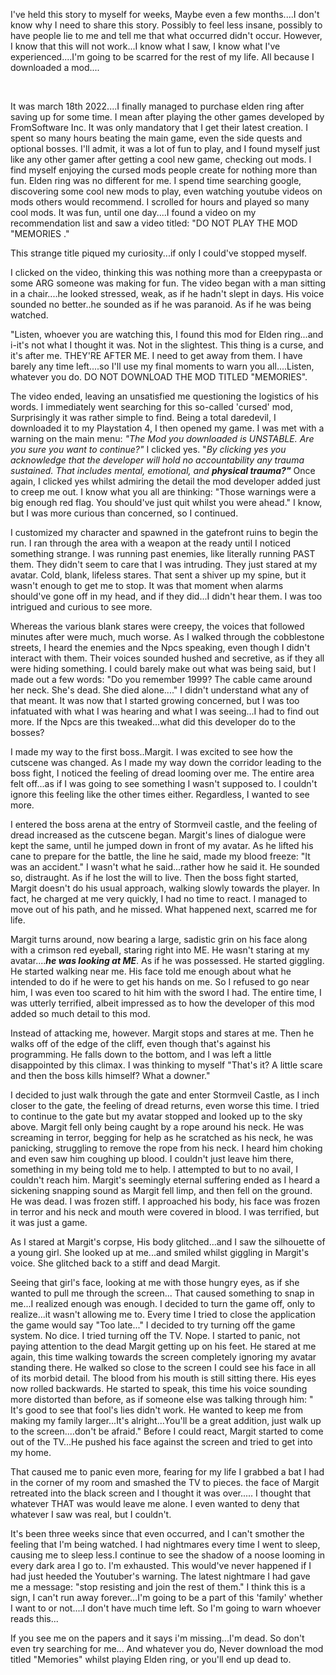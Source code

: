 I've held this story to myself for weeks, Maybe even a few months....I don't know why I need to share this story. Possibly to feel less insane, possibly to have people lie to me and tell me that what occurred didn't occur. However, I know that this will not work...I know what I saw, I know what I've experienced....I'm going to be scarred for the rest of my life. All because I downloaded a mod....

&#x200B;

It was march 18th 2022....I finally managed to purchase elden ring after saving up for some time. I mean after playing the other games developed by FromSoftware Inc. It was only mandatory that I get their latest creation. I spent so many hours beating the main game, even the side quests and optional bosses. I'll admit, it was a lot of fun to play, and I found myself just like any other gamer after getting a cool new game, checking out mods. I find myself enjoying the cursed mods people create for nothing more than fun. Elden ring was no different for me. I spend time searching google, discovering some cool new mods to play, even watching youtube videos on mods others would recommend. I scrolled for hours and played so many cool mods. It was fun, until one day....I found a video on my recommendation list and saw a video titled: "DO NOT PLAY THE MOD "MEMORIES ."

This strange title piqued my curiosity...if only I could've stopped myself.

I clicked on the video, thinking this was nothing more than a creepypasta or some ARG someone was making for fun. The video began with a man sitting in a chair....he looked stressed, weak, as if he hadn't slept in days. His voice sounded no better..he sounded as if he was paranoid. As if he was being watched.

"Listen, whoever you are watching this, I found this mod for Elden ring...and i-it's not what I thought it was. Not in the slightest. This thing is a curse, and it's after me.  THEY'RE AFTER ME. I need to get away from them. I have barely any time left....so I'll use my final moments to warn you all....Listen, whatever you do. DO NOT DOWNLOAD THE MOD TITLED "MEMORIES".

The video ended, leaving an unsatisfied me questioning the logistics of his words. I immediately went searching for this so-called 'cursed' mod, Surprisingly it was rather simple to find. Being a total daredevil, I downloaded it to my Playstation 4, I then opened my game. I was met with a warning on the main menu: *"The Mod you downloaded is UNSTABLE. Are you sure you want to continue?"* I clicked yes. "*By clicking yes you acknowledge that the developer will hold no accountability any trauma sustained. That includes mental, emotional, and* ***physical trauma?"*** Once again, I clicked yes whilst admiring the detail the mod developer added just to creep me out. I know what you all are thinking: "Those warnings were a big enough red flag. You should've just quit whilst you were ahead." I know, but I was more curious than concerned, so I continued.

I customized my character and spawned in the gatefront ruins to begin the run. I ran through the area with a weapon at the ready until I noticed something strange. I was running past enemies, like literally running PAST them. They didn't seem to care that I was intruding. They just stared at my avatar. Cold, blank, lifeless stares. That sent a shiver up my spine, but it wasn't enough to get me to stop. It was that moment when alarms should've gone off in my head, and if they did...I didn't hear them. I was too intrigued and curious to see more.

Whereas the various blank stares were creepy, the voices that followed minutes after were much, much worse. As I walked through the cobblestone streets, I heard the enemies and the Npcs speaking, even though I didn't interact with them. Their voices sounded hushed and secretive, as if they all were hiding something. I could barely make out what was being said, but I made out a few words: "Do you remember 1999? The cable came around her neck. She's dead. She died alone...." I didn't understand what any of that meant. It was now that I started growing concerned, but I was too infatuated with what I was hearing and what I was seeing...I had to find out more. If the Npcs are this tweaked...what did this developer do to the bosses?

I made my way to the first boss..Margit. I was excited to see how the cutscene was changed. As I made my way down the corridor leading to the boss fight, I noticed the feeling of dread looming over me. The entire area felt off...as if I was going to see something I wasn't supposed to. I couldn't ignore this feeling like the other times either. Regardless, I wanted to see more.

I entered the boss arena at the entry of Stormveil castle, and the feeling of dread increased as the cutscene began. Margit's lines of dialogue were kept the same, until he jumped down in front of my avatar. As he lifted his cane to prepare for the battle, the line he said, made my blood freeze: "It was an accident." I wasn't what he said...rather how he said it. He sounded so, distraught. As if he lost the will to live. Then the boss fight started, Margit doesn't do his usual approach, walking slowly towards the player. In fact, he charged at me very quickly, I had no time to react. I managed to move out of his path, and he missed. What happened next, scarred me for life.

Margit turns around, now bearing a large, sadistic grin on his face along with a crimson red eyeball, staring right into ME. He wasn't staring at my avatar....***he was looking at ME***. As if he was possessed. He started giggling. He started walking near me. His face told me enough about what he intended to do if he were to get his hands on me. So I refused to go near him, I was even too scared to hit him with the sword I had. The entire time, I was utterly terrified, albeit impressed as to how the developer of this mod added so much detail to this mod.

Instead of attacking me, however. Margit stops and stares at me. Then he walks off of the edge of the cliff, even though that's against his programming. He falls down to the bottom, and I was left a little disappointed by this climax. I was thinking to myself "That's it? A little scare and then the boss kills himself? What a downer."

I decided to just walk through the gate and enter Stormveil Castle, as I inch closer to the gate, the feeling of dread returns, even worse this time. I tried to continue to the gate but my avatar stopped and looked up to the sky above. Margit fell only being caught by a rope around his neck. He was screaming in terror, begging for help as he scratched as his neck, he was panicking, struggling to remove the rope from his neck. I heard him choking and even saw him coughing up blood. I couldn't just leave him there, something in my being told me to help.  I attempted to but to no avail, I couldn't reach him. Margit's seemingly eternal suffering ended as I heard a sickening snapping sound as Margit fell limp, and then fell on the ground. He was dead. I was frozen stiff. I approached his body, his face was frozen in terror and his neck and mouth were covered in blood. I was terrified, but it was just a game.

As I stared at Margit's corpse, His body glitched...and I saw the silhouette of a young girl. She looked up at me...and smiled whilst giggling in Margit's voice. She glitched back to a stiff and dead Margit.

Seeing that girl's face, looking at me with those hungry eyes, as if she wanted to pull me through the screen... That caused something to snap in me...I realized enough was enough. I decided to turn the game off, only to realize...it wasn't allowing me to. Every time I tried to close the application the game would say "Too late..." I decided to try turning off the game system. No dice. I tried turning off the TV. Nope. I started to panic, not paying attention to the dead Margit getting up on his feet. He stared at me again, this time walking towards the screen completely ignoring my avatar standing there. He walked so close to the screen I could see his face in all of its morbid detail. The blood from his mouth is still sitting there. His eyes now rolled backwards. He started to speak, this time his voice sounding more distorted than before, as if someone else was talking through him: " It's good to see that fool's lies didn't work. He wanted to keep me from making my family larger...It's alright...You'll be a great addition, just walk up to the screen....don't be afraid." Before I could react, Margit started to come out of the TV...He pushed his face against the screen and tried to get into my home.

That  caused me to panic even more, fearing for my life I grabbed a bat I had in the corner of my room and smashed the TV to pieces. the face of Margit retreated into the black screen and I thought it was over..... I thought that whatever THAT was would leave me alone. I even wanted to deny that whatever I saw was real, but I couldn't.

It's been three weeks since that even occurred, and I can't smother the feeling that I'm being watched. I had nightmares every time I went to sleep, causing me to sleep less.I continue to see the shadow of a noose looming in every dark area I go to. I'm exhausted. This would've never happened if I had just heeded the Youtuber's warning. The latest nightmare I had gave me a message: "stop resisting and join the rest of them." I think this is a sign, I can't run away forever...I'm going to be a part of this 'family' whether I want to or not....I don't have much time left. So I'm going to warn whoever reads this...

If you see me on the papers and it says i'm missing...I'm dead. So don't even try searching for me... And whatever you do, Never download the mod titled "Memories" whilst playing Elden ring, or you'll end up dead to.